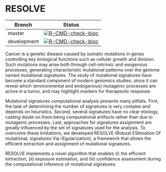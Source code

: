 RESOLVE
=======


| Branch | Status |
| --- | --- |
| master | [![R-CMD-check-bioc](https://github.com/danro9685/RESOLVE/actions/workflows/check-bioc.yml/badge.svg?branch=master)](https://github.com/danro9685/RESOLVE/actions/workflows/check-bioc.yml) |
| development | [![R-CMD-check-bioc](https://github.com/danro9685/RESOLVE/actions/workflows/check-bioc.yml/badge.svg?branch=development)](https://github.com/danro9685/RESOLVE/actions/workflows/check-bioc.yml) |


Cancer is a genetic disease caused by somatic mutations in genes controlling key biological functions such as cellular growth and division. Such mutations may arise both through cell-intrinsic and exogenous processes, generating characteristic mutational patterns over the genome named mutational signatures. The study of mutational signatures have become a standard component of modern genomics studies, since it can reveal which (environmental and endogenous) mutagenic processes are active in a tumor, and may highlight markers for therapeutic response.

Mutational signatures computational analysis presents many pitfalls. First, the task of determining the number of signatures is very complex and depends on heuristics. Second, several signatures have no clear etiology, casting doubt on them being computational artifacts rather than due to mutagenic processes. Last, approaches for signatures assignment are greatly influenced by the set of signatures used for the analysis. To overcome these limitations, we developed RESOLVE (Robust EStimation Of mutationaL signatures Via rEgularization), a framework that allows the efficient extraction and assignment of mutational signatures.

RESOLVE implements a novel algorithm that enables (i) the efficient extraction, (ii) exposure estimation, and (iii) confidence assessment during the computational inference of mutational signatures.
